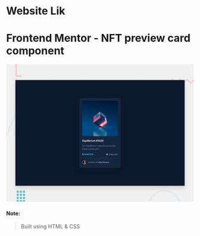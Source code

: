 # Website Lik

# Frontend Mentor - NFT preview card component

![Design preview for the NFT preview card component coding challenge](./design/desktop-preview.jpg)


#### Note:
> Built using HTML & CSS
